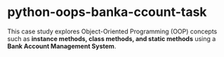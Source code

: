 # python-oops-banka-ccount-task
This case study explores Object-Oriented Programming (OOP) concepts such as **instance methods, class methods, and static methods** using a **Bank Account Management System**.
